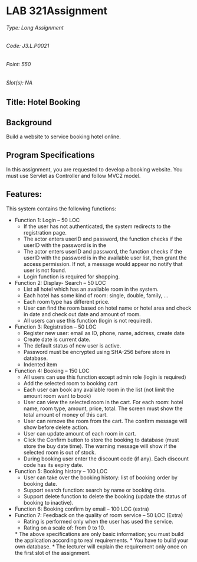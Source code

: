 # LAB 321Assignment
###### Type:      Long Assignment
###### Code:      J3.L.P0021
###### Point:     550
###### Slot(s):   NA

## Title: Hotel Booking
## Background
Build a website to service booking hotel online.
## Program Specifications
In this assignment, you are requested to develop a booking website. You must use Servlet as Controller and follow MVC2 model.
## Features:
This system contains the following functions:
<ul>
<li>Function 1: Login – 50 LOC
<ul>
<li>If the user has not authenticated, the system redirects to the registration page.</li>
<li>The actor enters userID and password, the function checks if the userID with the password is in the</li>
<li>The actor enters userID and password, the function checks if the userID with the password is in the
available user list, then grant the access permission. If not, a message would appear no notify that user is
not found.</li>
<li>Login function is required for shopping.</li>
</ul>
</li>
<li>Function 2: Display- Search – 50 LOC
<ul>
<li>List all hotel which has an available room in the system.</li>
<li>Each hotel has some kind of room: single, double, family, …</li>
<li>Each room type has different price.</li>
<li>User can find the room based on hotel name or hotel area and check in date and check out date and
amount of room.</li>
<li>All users can use this function (login is not required).</li>
</ul>
</li>
<li>Function 3: Registration – 50 LOC
<ul>
<li>Register new user: email as ID, phone, name, address, create date</li>
<li>Create date is current date.</li>
<li>The default status of new user is active.</li>
<li>Password must be encrypted using SHA-256 before store in database.</li>
<li>Indented item</li>
</ul>
</li>

<li>Function 4: Booking – 150 LOC
<ul>
<li>All users can use this function except admin role (login is required)</li>
<li>Add the selected room to booking cart</li>
<li>Each user can book any available room in the list (not limit the amount room want to book)</li>
<li>User can view the selected room in the cart. For each room: hotel name, room type, amount, price,
total. The screen must show the total amount of money of this cart.</li>
<li>User can remove the room from the cart. The confirm message will show before delete action.</li>
<li>User can update amount of each room in cart.</li>
<li>Click the Confirm button to store the booking to database (must store the buy date time). The warning
message will show if the selected room is out of stock.</li>
<li>During booking user enter the discount code (if any). Each discount code has its expiry date.</li>
</ul>
</li>
<li>Function 5: Booking history – 100 LOC
<ul>
<li>User can take over the booking history: list of booking order by booking date.</li>
<li>Support search function: search by name or booking date.</li>
<li>Support delete function to delete the booking (update the status of booking to inactive).</li>
</ul>
</li>
<li>Function 6: Booking confirm by email – 100 LOC (extra)</li>
<li>Function 7: Feedback on the quality of room service – 50 LOC (Extra)
<ul>
<li>Rating is performed only when the user has used the service.</li>
<li>Rating on a scale of: from 0 to 10.</li>
</ul>
</li>
* The above specifications are only basic information; you must build the application according to real requirements.
* You have to build your own database.
* The lecturer will explain the requirement only once on the first slot of the assignment.
